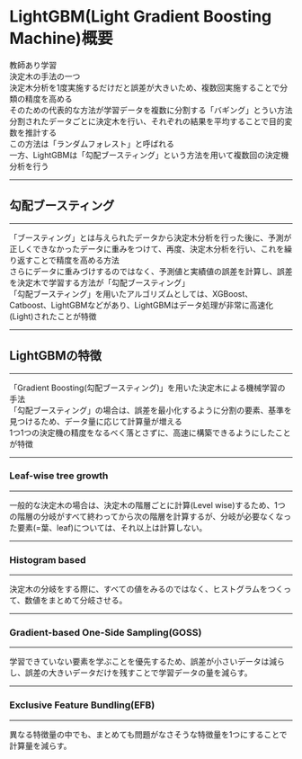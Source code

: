 # LightGBM(Light Gradient Boosting Machine)概要
教師あり学習  
決定木の手法の一つ  
決定木分析を1度実施するだけだと誤差が大きいため、複数回実施することで分類の精度を高める  
そのための代表的な方法が学習データを複数に分割する「バギング」とうい方法  
分割されたデータごとに決定木を行い、それぞれの結果を平均することで目的変数を推計する  
この方法は「ランダムフォレスト」と呼ばれる  
一方、LightGBMは「勾配ブースティング」という方法を用いて複数回の決定機分析を行う  

---
## 勾配ブースティング
---
「ブースティング」とは与えられたデータから決定木分析を行った後に、予測が正しくできなかったデータに重みをつけて、再度、決定木分析を行い、これを繰り返すことで精度を高める方法  
さらにデータに重みづけするのではなく、予測値と実績値の誤差を計算し、誤差を決定木で学習する方法が「勾配ブースティング」  
「勾配ブースティング」を用いたアルゴリズムとしては、XGBoost、Catboost、LightGBMなどがあり、LightGBMはデータ処理が非常に高速化(Light)されたことが特徴  

---
## LightGBMの特徴
---
「Gradient Boosting(勾配ブースティング)」を用いた決定木による機械学習の手法  
「勾配ブースティング」の場合は、誤差を最小化するように分割の要素、基準を見つけるため、データ量に応じて計算量が増える  
1つ1つの決定機の精度をなるべく落とさずに、高速に構築できるようにしたことが特徴  

---
### Leaf-wise tree growth
---
一般的な決定木の場合は、決定木の階層ごとに計算(Level wise)するため、1つの階層の分岐がすべて終わってから次の階層を計算するが、分岐が必要なくなった要素(=葉、leaf)については、それ以上は計算しない。

---
### Histogram based
---
決定木の分岐をする際に、すべての値をみるのではなく、ヒストグラムをつくって、数値をまとめて分岐させる。

---
### Gradient-based One-Side Sampling(GOSS)
---
学習できていない要素を学ぶことを優先するため、誤差が小さいデータは減らし、誤差の大きいデータだけを残すことで学習データの量を減らす。

---
### Exclusive Feature Bundling(EFB)
---
異なる特徴量の中でも、まとめても問題がなさそうな特徴量を1つにすることで計算量を減らす。
